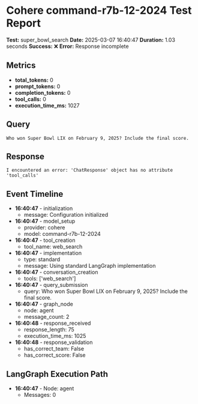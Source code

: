 # Cohere command-r7b-12-2024 Test Report

**Test:** super_bowl_search
**Date:** 2025-03-07 16:40:47
**Duration:** 1.03 seconds
**Success:** ❌
**Error:** Response incomplete

## Metrics

- **total_tokens:** 0
- **prompt_tokens:** 0
- **completion_tokens:** 0
- **tool_calls:** 0
- **execution_time_ms:** 1027

## Query

```
Who won Super Bowl LIX on February 9, 2025? Include the final score.
```

## Response

```
I encountered an error: 'ChatResponse' object has no attribute 'tool_calls'
```

## Event Timeline

- **16:40:47** - initialization
  - message: Configuration initialized
- **16:40:47** - model_setup
  - provider: cohere
  - model: command-r7b-12-2024
- **16:40:47** - tool_creation
  - tool_name: web_search
- **16:40:47** - implementation
  - type: standard
  - message: Using standard LangGraph implementation
- **16:40:47** - conversation_creation
  - tools: ['web_search']
- **16:40:47** - query_submission
  - query: Who won Super Bowl LIX on February 9, 2025? Include the final score.
- **16:40:47** - graph_node
  - node: agent
  - message_count: 2
- **16:40:48** - response_received
  - response_length: 75
  - execution_time_ms: 1025
- **16:40:48** - response_validation
  - has_correct_team: False
  - has_correct_score: False

## LangGraph Execution Path

- **16:40:47** - Node: agent
  - Messages: 0
